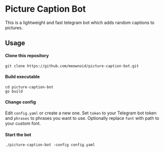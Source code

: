 # Picture Caption Bot

This is a lightweight and fast telegram bot which adds random captions to pictures.

## Usage

#### Clone this repository

```shell script
git clone https://github.com/meownoid/picture-caption-bot.git
```

#### Build executable

```shell script
cd picture-caption-bot
go build
```

#### Change config

Edit `config.yaml` or create a new one. Set `token` to your Telegram bot token and `phrases` to phrases you want to use.
Optionally replace `font` with path to your custom font.

#### Start the bot

```shell script
./picture-caption-bot -config config.yaml
```
